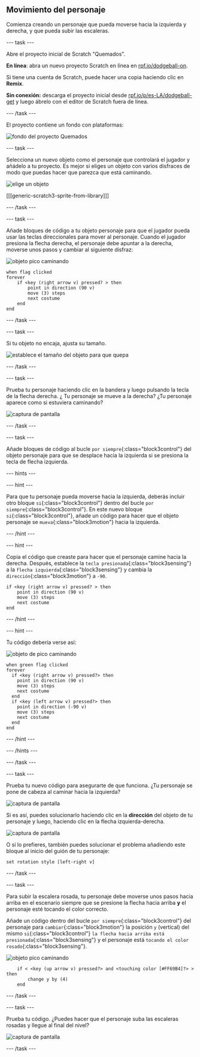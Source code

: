 ## Movimiento del personaje

Comienza creando un personaje que pueda moverse hacia la izquierda y derecha, y que pueda subir las escaleras.

--- task ---

Abre el proyecto inicial de Scratch "Quemados".

**En línea**: abra un nuevo proyecto Scratch en línea en [rpf.io/dodgeball-on](https://rpf.io/dodgeball-on).

Si tiene una cuenta de Scratch, puede hacer una copia haciendo clic en **Remix**.

**Sin conexión:** descarga el proyecto inicial desde [rpf.io/p/es-LA/dodgeball-get](https://rpf.io/p/es-LA/dodgeball-get) y luego ábrelo con el editor de Scratch fuera de linea.

--- /task ---

El proyecto contiene un fondo con plataformas:

![fondo del proyecto Quemados](images/dodge-background.png)

--- task ---

Selecciona un nuevo objeto como el personaje que controlará el jugador y añádelo a tu proyecto. Es mejor si eliges un objeto con varios disfraces de modo que puedas hacer que parezca que está caminando.

![elige un objeto](images/dodge-characters.png)

[[[generic-scratch3-sprite-from-library]]]

--- /task ---

--- task ---

Añade bloques de código a tu objeto personaje para que el jugador pueda usar las teclas direccionales para mover al personaje. Cuando el jugador presiona la flecha derecha, el personaje debe apuntar a la derecha, moverse unos pasos y cambiar al siguiente disfraz:

![objeto pico caminando](images/pico_walking_sprite.png)

```blocks3
when flag clicked
forever
    if <key (right arrow v) pressed? > then
        point in direction (90 v)
        move (3) steps
        next costume
    end
end
```

--- /task ---

--- task ---

Si tu objeto no encaja, ajusta su tamaño.

![establece el tamaño del objeto para que quepa](images/dodge-sprite-size-annotated.png)

--- /task ---

--- task ---

Prueba tu personaje haciendo clic en la bandera y luego pulsando la tecla de la flecha derecha. ¿ Tu personaje se mueve a la derecha? ¿Tu personaje aparece como si estuviera caminando?

![captura de pantalla](images/dodge-walking.png)

--- /task ---

--- task ---

Añade bloques de código al bucle `por siempre`{:class="block3control"} del objeto personaje para que se desplace hacia la izquierda si se presiona la tecla de flecha izquierda.

--- hints ---


--- hint ---

Para que tu personaje pueda moverse hacia la izquierda, deberás incluir otro bloque `si`{:class="block3control"} dentro del bucle `por siempre`{:class="block3control"}. En este nuevo bloque `si`{:class="block3control"}, añade un código para hacer que el objeto personaje se `mueva`{:class="block3motion"} hacia la izquierda.

--- /hint ---

--- hint ---

Copia el código que creaste para hacer que el personaje camine hacia la derecha. Después, establece la `tecla presionada`{:class="block3sensing"} a la `flecha izquierda`{:class="block3sensing"} y cambia la `dirección`{:class="block3motion"} a `-90`.

```blocks3
if <key (right arrow v) pressed? > then
    point in direction (90 v)
    move (3) steps
    next costume
end
```

--- /hint ---

--- hint ---

Tu código debería verse así:

![objeto de pico caminando](images/pico_walking_sprite.png)

```blocks3
when green flag clicked
forever 
  if <key (right arrow v) pressed?> then 
    point in direction (90 v)
    move (3) steps
    next costume
  end
  if <key (left arrow v) pressed?> then 
    point in direction (-90 v)
    move (3) steps
    next costume
  end
end
```

--- /hint ---

--- /hints ---

--- /task ---

--- task ---

Prueba tu nuevo código para asegurarte de que funciona. ¿Tu personaje se pone de cabeza al caminar hacia la izquierda?

![captura de pantalla](images/dodge-upside-down.png)

Si es así, puedes solucionarlo haciendo clic en la **dirección** del objeto de tu personaje y luego, haciendo clic en la flecha izquierda-derecha.

![captura de pantalla](images/dodge-left-right-annotated.png)

O si lo prefieres, también puedes solucionar el problema añadiendo este bloque al inicio del guión de tu personaje:

```blocks3
set rotation style [left-right v]
```

--- /task ---

--- task ---

Para subir la escalera rosada, tu personaje debe moverse unos pasos hacia arriba en el escenario siempre que se presione la flecha hacia arriba **y** el personaje esté tocando el color correcto.

Añade un código dentro del bucle `por siempre`{:class="block3control"} del personaje para `cambiar`{:class="block3motion"} la posición `y` (vertical) del mismo `si`{:class="block3control"} `la flecha hacia arriba está presionada`{:class="block3sensing"} y el personaje está `tocando el color rosado`{:class="block3sensing"}.

![objeto pico caminando](images/pico_walking_sprite.png)

```blocks3
    if < <key (up arrow v) pressed?> and <touching color [#FF69B4]?> > then
        change y by (4)
    end
```

--- /task ---

--- task ---

Prueba tu código. ¿Puedes hacer que el personaje suba las escaleras rosadas y llegue al final del nivel?

![captura de pantalla](images/dodge-test-character.png)

--- /task ---
